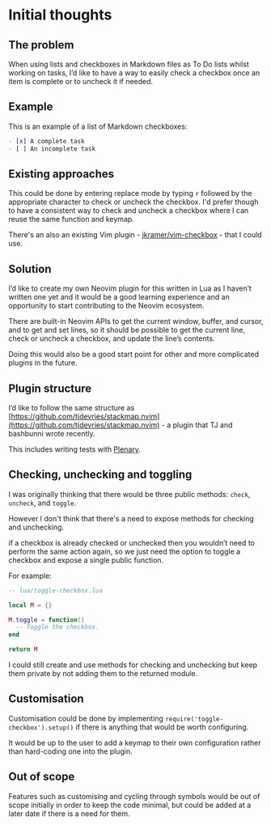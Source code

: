 # Initial thoughts

## The problem

When using lists and checkboxes in Markdown files as To Do lists whilst working on tasks, I’d like to have a way to easily check a checkbox once an item is complete or to uncheck it if needed.

## Example

This is an example of a list of Markdown checkboxes:

```markdown
- [x] A complete task
- [ ] An incomplete task
```

## Existing approaches

This could be done by entering replace mode by typing `r` followed by the appropriate character to check or uncheck the checkbox. I'd prefer though to have a consistent way to check and uncheck a checkbox where I can reuse the same function and keymap.

There's an also an existing Vim plugin - [jkramer/vim-checkbox](https://github.com/jkramer/vim-checkbox) - that I could use.

## Solution

I’d like to create my own Neovim plugin for this written in Lua as I haven’t written one yet and it would be a good learning experience and an opportunity to start contributing to the Neovim ecosystem.

There are built-in Neovim APIs to get the current window, buffer, and cursor, and to get and set lines, so it should be possible to get the current line, check or uncheck a checkbox, and update the line’s contents.

Doing this would also be a good start point for other and more complicated plugins in the future.

## Plugin structure

I’d like to follow the same structure as [https://github.com/tjdevries/stackmap.nvim](https://github.com/tjdevries/stackmap.nvim) - a plugin that TJ and bashbunni wrote recently.

This includes writing tests with [Plenary](https://github.com/nvim-lua/plenary.nvim).

## Checking, unchecking and toggling

I was originally thinking that there would be three public methods: `check`, `uncheck`, and `toggle`.

However I don't think that there's a need to expose methods for checking and unchecking.

if a checkbox is already checked or unchecked then you wouldn’t need to perform the same action again, so we just need the option to toggle a checkbox and expose a single public function.

For example:

```lua
-- lua/toggle-checkbox.lua

local M = {}

M.toggle = function()
  -- Toggle the checkbox.
end

return M
```

I could still create and use methods for checking and unchecking but keep them private by not adding them to the returned module.

## Customisation

Customisation could be done by implementing `require('toggle-checkbox').setup()` if there is anything that would be worth configuring.

It would be up to the user to add a keymap to their own configuration rather than hard-coding one into the plugin.

## Out of scope

Features such as customising and cycling through symbols would be out of scope initially in order to keep the code minimal, but could be added at a later date if there is a need for them.
